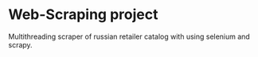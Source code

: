 # Web-Scraping project

Multithreading scraper of russian retailer catalog with using selenium and scrapy.
